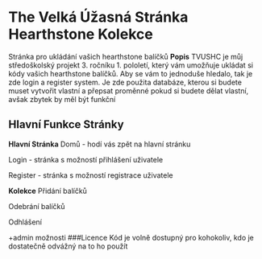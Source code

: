# The Velká Úžasná Stránka Hearthstone Kolekce
Stránka pro ukládání vašich hearthstone balíčků 
**Popis**
TVUSHC je můj středoškolský projekt 3. ročníku 1. pololetí, který vám umožňuje ukládat si kódy vašich hearthstone balíčků. Aby se vám to jednoduše hledalo, tak je zde login a register system. Je zde použita databáze, kterou si budete muset vytvořit vlastní a přepsat proměnné pokud si budete dělat vlastní, avšak zbytek by měl být funkční 
## Hlavní Funkce Stránky
**Hlavní Stránka**
Domů -  hodí vás zpět na hlavní stránku 

Login - stránka s možností přihlášení uživatele 

Register - stránka s možností registrace uživatele 


**Kolekce**
Přidání balíčků 

Odebrání balíčků 

Odhlášení 

+admin možnosti 
###Licence
Kód je volně dostupný pro kohokoliv, kdo je dostatečně odvážný na to ho použít 
